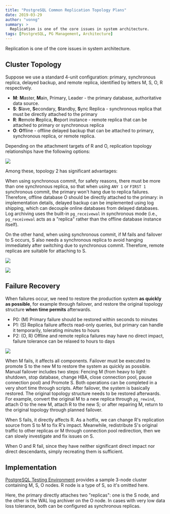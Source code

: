 ```yaml
---
title: "PostgreSQL Common Replication Topology Plans"
date: 2019-03-29
author: "vonng"
summary: >
  Replication is one of the core issues in system architecture.
tags: [PostgreSQL, PG Management, Architecture]
---
```


Replication is one of the core issues in system architecture.

## Cluster Topology

Suppose we use a standard 4-unit configuration: primary, synchronous replica, delayed backup, and remote replica, identified by letters M, S, O, R respectively.

- **M**: **M**aster, **M**ain, Primary, Leader - the primary database, authoritative data source.
- **S**: **S**lave, **S**econdary, **S**tandby, **S**ync Replica - synchronous replica that must be directly attached to the primary
- **R**: **R**emote **R**eplica, **R**eport instance - remote replica that can be attached to primary or synchronous replica
- **O**: **O**ffline - offline delayed backup that can be attached to primary, synchronous replica, or remote replica.

Depending on the attachment targets of R and O, replication topology relationships have the following options:

![](replication-topo.png)

Among these, topology 2 has significant advantages:

When using synchronous commit, for safety reasons, there must be more than one synchronous replica, so that when using `ANY 1` or `FIRST 1` synchronous commit, the primary won't hang due to replica failures. Therefore, offline database O should be directly attached to the primary: in implementation details, delayed backup can be implemented using log shipping, which can decouple online databases from delayed databases. Log archiving uses the built-in `pg_receivewal` in synchronous mode (i.e., `pg_receivewal` acts as a "replica" rather than the offline database instance itself).

On the other hand, when using synchronous commit, if M fails and failover to S occurs, S also needs a synchronous replica to avoid hanging immediately after switching due to synchronous commit. Therefore, remote replicas are suitable for attaching to S.

![](replication-topo-good.png)

![](backup-types.png)

## Failure Recovery

When failures occur, we need to restore the production system **as quickly as possible**, for example through failover, and restore the original topology structure **when time permits** afterwards.

* P0: (M) Primary failure should be restored within seconds to minutes
* P1: (S) Replica failure affects read-only queries, but primary can handle it temporarily, tolerating minutes to hours
* P2: (O, R) Offline and remote replica failures may have no direct impact, failure tolerance can be relaxed to hours to days

![](replication-topo-restore.png)

When M fails, it affects all components. Failover must be executed to promote S to the new M to restore the system as quickly as possible. Manual failover includes two steps: Fencing M (from heavy to light: shutdown, stop database, change HBA, close connection pool, pause connection pool) and Promote S. Both operations can be completed in a very short time through scripts. After failover, the system is basically restored. The original topology structure needs to be restored afterwards. For example, convert the original M to a new replica through `pg_rewind`, attach O to the new M, attach R to the new S; or after repairing M, return to the original topology through planned failover.

When S fails, it directly affects R. As a hotfix, we can change R's replication source from S to M to fix R's impact. Meanwhile, redistribute S's original traffic to other replicas or M through connection pool redirection, then we can slowly investigate and fix issues on S.

When O and R fail, since they have neither significant direct impact nor direct descendants, simply recreating them is sufficient.

## Implementation

[PostgreSQL Testing Environment](https://github.com/Vonng/pg/blob/master/test/README.md) provides a sample 3-node cluster containing M, S, O nodes. R node is a type of S, so it's omitted here.

Here, the primary directly attaches two "replicas": one is the S node, and the other is the WAL log archiver on the O node. In cases with very low data loss tolerance, both can be configured as synchronous replicas.